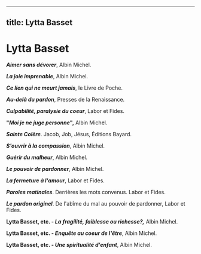 
---
title: Lytta Basset
---
Lytta Basset
============

***Aimer sans dévorer***, Albin Michel.

***La joie imprenable***, Albin Michel.

***Ce lien qui ne meurt jamais***, le Livre de Poche.

***Au-delà du pardon***, Presses de la Renaissance.

***Culpabilité, paralysie du coeur***, Labor et Fides.

**"*Moi je ne juge personne*",** Albin Michel.

***Sainte Colère***. Jacob, Job, Jésus, Éditions Bayard.

***S'ouvrir à la compassion***, Albin Michel.

***Guérir du malheur***, Albin Michel.

***Le pouvoir de pardonner***, Albin Michel.

***La fermeture à l'amour***, Labor et Fides.

***Paroles matinales***. Derrières les mots convenus. Labor et Fides.

***Le pardon originel***. De l'abîme du mal au pouvoir de pardonner, Labor et Fides.

**Lytta Basset, etc. - *La fragilité, faiblesse ou richesse?,*** Albin Michel.

**Lytta Basset, etc. - *Enquête au coeur de l'être***, Albin Michel.

**Lytta Basset, etc. - *Une spiritualité d'enfant***, Albin Michel.
